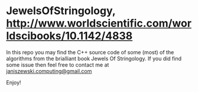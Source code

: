 # JewelsOfStringology, http://www.worldscientific.com/worldscibooks/10.1142/4838
In this repo you may find the C++ source code of some (most) of the algorithms from the brialliant book Jewels Of Stringology. 
If you did find some issue then feel free to contact me at janiszewski.computing@gmail.com

Enjoy!
